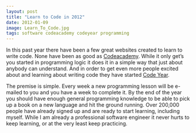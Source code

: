 ```yaml
---
layout: post
title: "Learn to Code in 2012"
date: 2012-01-09
image: Learn_To_Code.jpg
tags: software codeacademy codeyear programming
---
```


In this past year there have been a few great websites created to learn to write code. None have been as good as [Codeacademy](http://www.codeacademy.com/). While it only get’s you started in programming logic it does it in a simple way that just about anybody can understand. And in order to get even more people excited about and learning about writing code they have started [Code Year](http://www.codeyear.com/).

The premise is simple. Every week a new programming lesson will be e-mailed to you and you have a week to complete it. By the end of the year you should have enough general programming knowledge to be able to pick up a book on a new language and hit the ground running. Over 200,000 people have already signed up and are ready to start learning, including myself. While I am already a professional software engineer it never hurts to keep learning, or at the very least keep practicing.
